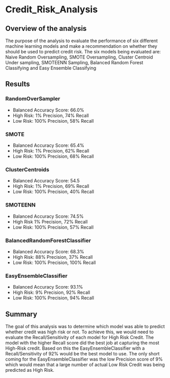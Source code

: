 # Credit_Risk_Analysis

## Overview of the analysis
The purpose of the analysis to evaluate the performance of six different machine learning models and make a recommendation on whether they should be used to predict credit risk.
The six models being evaluated are: Naive Random Oversampling, SMOTE Oversampling, Cluster Centroid Under sampling, SMOTEENN Sampling, Balanced Random Forest Classifying and Easy Ensemble Classifying

## Results

### RandomOverSampler
* Balanced Accuracy Score: 66.0%
* High Risk: 1% Precision, 74% Recall
* Low Risk: 100% Precision, 58% Recall

### SMOTE
* Balanced Accuracy Score: 65.4%
* High Risk: 1% Precision, 62% Recall
* Low Risk: 100% Precision, 68% Recall

### ClusterCentroids
* Balanced Accuracy Score: 54.5
* High Risk: 1% Precision, 69% Recall
* Low Risk: 100% Precision, 40% Recall

### SMOTEENN
* Balanced Accuracy Score: 74.5%
* High Risk 1% Precision, 72% Recall
* Low Risk: 100% Precision, 57% Recall

### BalancedRandomForestClassifier
* Balanced Accuracy Score: 68.3%
* High Risk: 88% Precision, 37% Recall
* Low Risk: 100% Precision, 100% Recall

### EasyEnsembleClassifier
* Balanced Accuracy Score: 93.1%
* High Risk: 9% Precision, 92% Recall
* Low Risk: 100% Precision, 94% Recall

## Summary
The goal of this analysis was to determine which model was able to predict whether credit was high risk or not. 
To achieve this, we would need to evaluate the Recall/Sensitivity of each model for High Risk Credit. The model with the higher Recall score did the best job at capturing the most High-Risk credit. 
Based on this the EasyEnsembleClassifier with a Recall/Sensitivity of 92% would be the best model to use. The only short coming for the EasyEnsembleClassifier was the low Precision score of 9% which would mean that a large number of actual Low Risk Credit was being predicted as High Risk.
